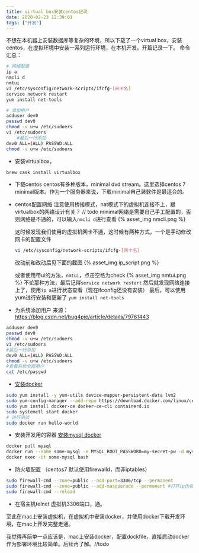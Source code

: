 ```yaml
---
title: virtual box安装centos记录
date: 2020-02-23 12:39:01
tags: ["开发"]
---
```


不想在本机器上安装数据库等复杂的环境，所以下载了一个virtual box，安装centos，在虚拟环境中安装一系列运行环境，在本机开发。开篇记录一下。
命令汇总：
```bash
# 网络配置
ip a
nmcli d
nmtui
vi /etc/sysconfig/network-scripts/ifcfg-[网卡名]
service network restart
yum install net-tools

# 添加用户
adduser dev0
passwd dev0
chmod -v u+w /etc/sudoers
vi /etc/sudoers
    #最后一行添加
dev0 ALL=(ALL) PASSWD:ALL
chmod -v u+w /etc/sudoers
```
<!--more-->

+ 安装virtualbox。
```bash
brew cask install virtualbox
```

+ 下载centos
centos有多种版本，minimal dvd stream。这里选择centos 7 minimal版本。作为一个服务器来说，下载minimal自己装软件是最适合的。

+ centos配置网络
注意使用桥接模式，nat模式下的虚拟机连接不上，跟virtualbox的网络设计有关？ // todo
    minimal网络是需要自己手工配置的，否则网络是不通的，可以输入```nmcli d```进行查看
    {% asset_img nmcli.png %}

    这时候发现我们使用的虚拟机网卡不通，这时候有两种方式，一个是手动修改网卡的配置文件
    ```bash
    vi /etc/sysconfig/network-scripts/ifcfg-[网卡名]
    ```
    改动前和改动后见下面的截图
    {% asset_img ip_script.png %}

    或者使用带ui的方法，```nmtui```，点击空格为check
    {% asset_img nmtui.png %}
    不论那种方法，最后记得```service network restart```
    然后就发现网络连接上了，使用```ip a```进行状态查看（现在ifconfig还没有安装）
    最后，可以使用yum进行安装和更新了 ```yum install net-tools```

+ 为系统添加用户
来源：https://blog.csdn.net/bug4pie/article/details/79761443
```bash
adduser dev0
passwd dev0
chmod -v u+w /etc/sudoers
vi /etc/sudoers
#最后一行添加
dev0 ALL=(ALL) PASSWD:ALL
chmod -v u+w /etc/sudoers
#查看系统全部用户
cat /etc/passwd
```

+ [安装docker](https://docs.docker.com/install/linux/docker-ce/centos/#prerequisites)
```bash
sudo yum install -y yum-utils device-mapper-persistent-data lvm2
sudo yum-config-manager --add-repo https://download.docker.com/linux/centos/docker-ce.repo
sudo yum install docker-ce docker-ce-cli containerd.io
sudo systemctl start docker
# 进行测试
sudo docker run hello-world
```

+ 安装开发用的容器
[安装mysql docker](https://hub.docker.com/_/mysql?tab=description)
```bash
docker pull mysql
docker run --name some-mysql -e MYSQL_ROOT_PASSWORD=my-secret-pw -d mysql:tag -p 3306:3306
docker exec -it some-mysql bash
```

+ 防火墙配置
（centos7 默认使用firewalld，而非iptables）
```bash
sudo firewall-cmd --zone=public --add-port=3306/tcp --permanent
sudo firewall-cmd --zone=public --add-masquerade --permanent #打开ip伪装 待详细了解 todo
sudo firewall-cmd --reload
```

+ 在宿主机telnet 虚拟机3306端口，通。

至此在mac上安装虚拟机，在虚拟机中安装docker，并使用docker下载开发环境，在mac上开发完整走通。

我觉得再简单一点应该是，mac上安装docker，配置dockfile，直接启动docker作为部署环境比较简单。后续再了解。//todo